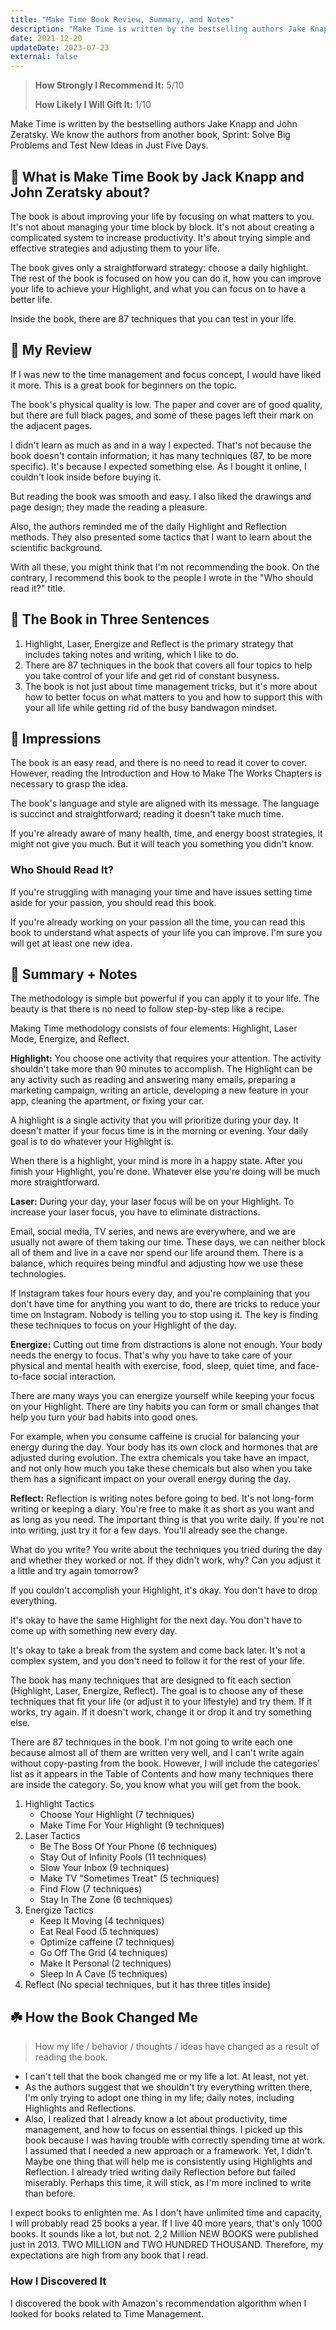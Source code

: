 ```yaml
---
title: "Make Time Book Review, Summary, and Notes"
description: "Make Time is written by the bestselling authors Jake Knapp and John Zeratsky, the authors of Sprint: Solve Big Problems and Test New Ideas in Just Five Days."
date: 2021-12-20
updateDate: 2023-07-23
external: false
---
```


> **How Strongly I Recommend It:** 5/10
>
> **How Likely I Will Gift It:** 1/10

Make Time is written by the bestselling authors Jake Knapp and John Zeratsky. We know the authors from another book, Sprint: Solve Big Problems and Test New Ideas in Just Five Days.

## 📣 What is Make Time Book by Jack Knapp and John Zeratsky about?

The book is about improving your life by focusing on what matters to you. It's not about managing your time block by block. It's not about creating a complicated system to increase productivity. It's about trying simple and effective strategies and adjusting them to your life.

The book gives only a straightforward strategy: choose a daily highlight. The rest of the book is focused on how you can do it, how you can improve your life to achieve your Highlight, and what you can focus on to have a better life.

Inside the book, there are 87 techniques that you can test in your life.

## 🌟 My Review

If I was new to the time management and focus concept, I would have liked it more. This is a great book for beginners on the topic.

The book's physical quality is low. The paper and cover are of good quality, but there are full black pages, and some of these pages left their mark on the adjacent pages.

I didn't learn as much as and in a way I expected. That's not because the book doesn't contain information; it has many techniques (87, to be more specific). It's because I expected something else. As I bought it online, I couldn't look inside before buying it.

But reading the book was smooth and easy. I also liked the drawings and page design; they made the reading a pleasure.

Also, the authors reminded me of the daily Highlight and Reflection methods. They also presented some tactics that I want to learn about the scientific background.

With all these, you might think that I'm not recommending the book. On the contrary, I recommend this book to the people I wrote in the "Who should read it?" title.

## 🚀 The Book in Three Sentences

1. Highlight, Laser, Energize and Reflect is the primary strategy that includes taking notes and writing, which I like to do.
2. There are 87 techniques in the book that covers all four topics to help you take control of your life and get rid of constant busyness.
3. The book is not just about time management tricks, but it's more about how to better focus on what matters to you and how to support this with your all life while getting rid of the busy bandwagon mindset.

## 🎨 Impressions

The book is an easy read, and there is no need to read it cover to cover. However, reading the Introduction and How to Make The Works Chapters is necessary to grasp the idea.

The book's language and style are aligned with its message. The language is succinct and straightforward; reading it doesn't take much time.

If you're already aware of many health, time, and energy boost strategies, it might not give you much. But it will teach you something you didn't know.

### Who Should Read It?

If you're struggling with managing your time and have issues setting time aside for your passion, you should read this book.

If you're already working on your passion all the time, you can read this book to understand what aspects of your life you can improve. I'm sure you will get at least one new idea.

## 📒 Summary + Notes

The methodology is simple but powerful if you can apply it to your life. The beauty is that there is no need to follow step-by-step like a recipe.

Making Time methodology consists of four elements: Highlight, Laser Mode, Energize, and Reflect.

**Highlight:** You choose one activity that requires your attention. The activity shouldn't take more than 90 minutes to accomplish. The Highlight can be any activity such as reading and answering many emails, preparing a marketing campaign, writing an article, developing a new feature in your app, cleaning the apartment, or fixing your car.

A highlight is a single activity that you will prioritize during your day. It doesn't matter if your focus time is in the morning or evening. Your daily goal is to do whatever your Highlight is.

When there is a highlight, your mind is more in a happy state. After you finish your Highlight, you're done. Whatever else you're doing will be much more straightforward.

**Laser:** During your day, your laser focus will be on your Highlight. To increase your laser focus, you have to eliminate distractions.

Email, social media, TV series, and news are everywhere, and we are usually not aware of them taking our time. These days, we can neither block all of them and live in a cave nor spend our life around them. There is a balance, which requires being mindful and adjusting how we use these technologies.

If Instagram takes four hours every day, and you're complaining that you don't have time for anything you want to do, there are tricks to reduce your time on Instagram. Nobody is telling you to stop using it. The key is finding these techniques to focus on your Highlight of the day.

**Energize:** Cutting out time from distractions is alone not enough. Your body needs the energy to focus. That's why you have to take care of your physical and mental health with exercise, food, sleep, quiet time, and face-to-face social interaction.

There are many ways you can energize yourself while keeping your focus on your Highlight. There are tiny habits you can form or small changes that help you turn your bad habits into good ones.

For example, when you consume caffeine is crucial for balancing your energy during the day. Your body has its own clock and hormones that are adjusted during evolution. The extra chemicals you take have an impact, and not only how much you take these chemicals but also when you take them has a significant impact on your overall energy during the day.

**Reflect:** Reflection is writing notes before going to bed. It's not long-form writing or keeping a diary. You're free to make it as short as you want and as long as you need. The important thing is that you write daily. If you're not into writing, just try it for a few days. You'll already see the change.

What do you write? You write about the techniques you tried during the day and whether they worked or not. If they didn't work, why? Can you adjust it a little and try again tomorrow?

If you couldn't accomplish your Highlight, it's okay. You don't have to drop everything.

It's okay to have the same Highlight for the next day. You don't have to come up with something new every day.

It's okay to take a break from the system and come back later. It's not a complex system, and you don't need to follow it for the rest of your life.

The book has many techniques that are designed to fit each section (Highlight, Laser, Energize, Reflect). The goal is to choose any of these techniques that fit your life (or adjust it to your lifestyle) and try them. If it works, try again. If it doesn't work, change it or drop it and try something else.

There are 87 techniques in the book. I'm not going to write each one because almost all of them are written very well, and I can't write again without copy-pasting from the book. However, I will include the categories' list as it appears in the Table of Contents and how many techniques there are inside the category. So, you know what you will get from the book.

1. Highlight Tactics
    - Choose Your Highlight (7 techniques)
    - Make Time For Your Highlight (9 techniques)
2. Laser Tactics
    - Be The Boss Of Your Phone (6 techniques)
    - Stay Out of Infinity Pools (11 techniques)
    - Slow Your Inbox (9 techniques)
    - Make TV "Sometimes Treat" (5 techniques)
    - Find Flow (7 techniques)
    - Stay In The Zone (6 techniques)
3. Energize Tactics
    - Keep It Moving (4 techniques)
    - Eat Real Food (5 techniques)
    - Optimize caffeine (7 techniques)
    - Go Off The Grid (4 techniques)
    - Make It Personal (2 techniques)
    - Sleep In A Cave (5 techniques)
4. Reflect (No special techniques, but it has three titles inside)

## ☘️ How the Book Changed Me

> How my life / behavior / thoughts / ideas have changed as a result of reading the book.

- I can't tell that the book changed me or my life a lot. At least, not yet.
- As the authors suggest that we shouldn't try everything written there, I'm only trying to adopt one thing in my life; daily notes, including Highlights and Reflections.
- Also, I realized that I already know a lot about productivity, time management, and how to focus on essential things. I picked up this book because I was having trouble with correctly spending time at work. I assumed that I needed a new approach or a framework. Yet, I didn't. Maybe one thing that will help me is consistently using Highlights and Reflection. I already tried writing daily Reflection before but failed miserably. Perhaps this time, it will stick, as I'm more inclined to write than before.

I expect books to enlighten me. As I don't have unlimited time and capacity, I will probably read 25 books a year. If I live 40 more years, that's only 1000 books. It sounds like a lot, but not. 2,2 Million NEW BOOKS were published just in 2013. TWO MILLION and TWO HUNDRED THOUSAND. Therefore, my expectations are high from any book that I read.

### How I Discovered It

I discovered the book with Amazon's recommendation algorithm when I looked for books related to Time Management.
